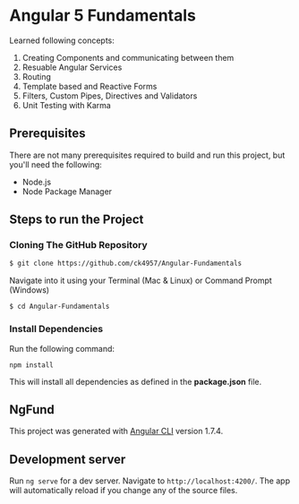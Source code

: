 # Angular 5 Fundamentals

Learned following concepts:
1. Creating Components and communicating between them
2. Resuable Angular Services
3. Routing
4. Template based and Reactive Forms
5. Filters, Custom Pipes, Directives and Validators
6. Unit Testing with Karma

## Prerequisites

There are not many prerequisites required to build and run this project, but you'll need the following:

* Node.js
* Node Package Manager

## Steps to run the Project

### Cloning The GitHub Repository
  ```bash
  $ git clone https://github.com/ck4957/Angular-Fundamentals
  ```
  Navigate into it using your Terminal (Mac & Linux) or Command Prompt (Windows)
  ```
  $ cd Angular-Fundamentals
  ```
  
### Install Dependencies
  Run the following command:

  ```
  npm install
  ```
This will install all dependencies as defined in the **package.json** file.


## NgFund

This project was generated with [Angular CLI](https://github.com/angular/angular-cli) version 1.7.4.


## Development server

Run `ng serve` for a dev server. Navigate to `http://localhost:4200/`. The app will automatically reload if you change any of the source files.

